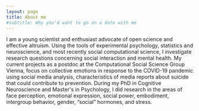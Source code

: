```yaml
---
layout: page
title: About me
#subtitle: Why you'd want to go on a date with me
---
```


I am a young scientist and enthusiast advocate of open science and effective altruism. Using the tools of experimental psychology, statistics and neuroscience, and most recently social computational science, I investigate research questions concerning social interaction and mental health. My current projects as a postdoc at the Computational Social Science Group Vienna, focus on collective emotions in response to the COVID-19 pandemic using social media analysis, characteristics of media reports about suicide that could contribute to prevention. During my PhD in Cognitive Neuroscience and Master's in Psychology, I did research in the areas of face perception, emotional expression, social power, embodiment, intergroup behavior, gender, “social” hormones, and stress. 
